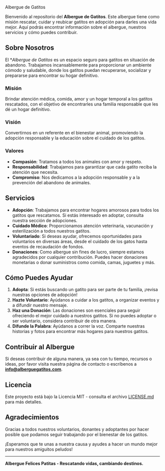 Albergue de Gatitos 

Bienvenido al repositorio del **Albergue de Gatitos**. Este albergue tiene como misión rescatar, cuidar y reubicar gatitos en adopción para darles una vida mejor. Aquí podrás encontrar información sobre el albergue, nuestros servicios y cómo puedes contribuir.

## Sobre Nosotros

El **Albergue de Gatitos* es un espacio seguro para gatitos en situación de abandono. Trabajamos incansablemente para proporcionar un ambiente cómodo y saludable, donde los gatitos puedan recuperarse, socializar y prepararse para encontrar su hogar definitivo.

### Misión
Brindar atención médica, comida, amor y un hogar temporal a los gatitos rescatados, con el objetivo de encontrarles una familia responsable que les dé un hogar definitivo.

### Visión
Convertirnos en un referente en el bienestar animal, promoviendo la adopción responsable y la educación sobre el cuidado de los gatitos.

### Valores
- **Compasión**: Tratamos a todos los animales con amor y respeto.
- **Responsabilidad**: Trabajamos para garantizar que cada gatito reciba la atención que necesita.
- **Compromiso**: Nos dedicamos a la adopción responsable y a la prevención del abandono de animales.

## Servicios

- **Adopción**: Trabajamos para encontrar hogares amorosos para todos los gatitos que rescatamos. Si estás interesado en adoptar, consulta nuestra sección de adopciones.
- **Cuidado Médico**: Proporcionamos atención veterinaria, vacunación y esterilización a todos nuestros gatitos.
- **Voluntariado**: Si deseas ayudar, ofrecemos oportunidades para voluntarios en diversas áreas, desde el cuidado de los gatos hasta eventos de recaudación de fondos.
- **Donaciones**: Como albergue sin fines de lucro, siempre estamos agradecidos por cualquier contribución. Puedes hacer donaciones monetarias o donar suministros como comida, camas, juguetes y más.

## Cómo Puedes Ayudar

1. **Adopta**: Si estás buscando un gatito para ser parte de tu familia, ¡revisa nuestras opciones de adopción!
2. **Hazte Voluntario**: Ayúdanos a cuidar a los gatitos, a organizar eventos y a difundir nuestro mensaje.
3. **Haz una Donación**: Las donaciones son esenciales para seguir ofreciendo el mejor cuidado a nuestros gatitos. Si no puedes adoptar o ser voluntario, considera contribuir de otra manera.
4. **Difunde la Palabra**: Ayúdanos a correr la voz. Comparte nuestras historias y fotos para encontrar más hogares para nuestros gatitos.

## Contribuir al Albergue

Si deseas contribuir de alguna manera, ya sea con tu tiempo, recursos o ideas, por favor visita nuestra página de contacto o escríbenos a **info@alberguegatitos.com**.

## Licencia

Este proyecto está bajo la Licencia MIT - consulta el archivo [LICENSE.md](LICENSE.md) para más detalles.

## Agradecimientos

Gracias a todos nuestros voluntarios, donantes y adoptantes por hacer posible que podamos seguir trabajando por el bienestar de los gatitos.

¡Esperamos que te unas a nuestra causa y ayudes a hacer un mundo mejor para nuestros amiguitos peludos!

---

**Albergue Felices Patitas - Rescatando vidas, cambiando destinos.**
